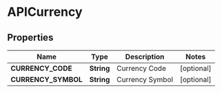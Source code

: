 
# APICurrency

## Properties
Name | Type | Description | Notes
------------ | ------------- | ------------- | -------------
**CURRENCY_CODE** | **String** | Currency Code |  [optional]
**CURRENCY_SYMBOL** | **String** | Currency Symbol |  [optional]



